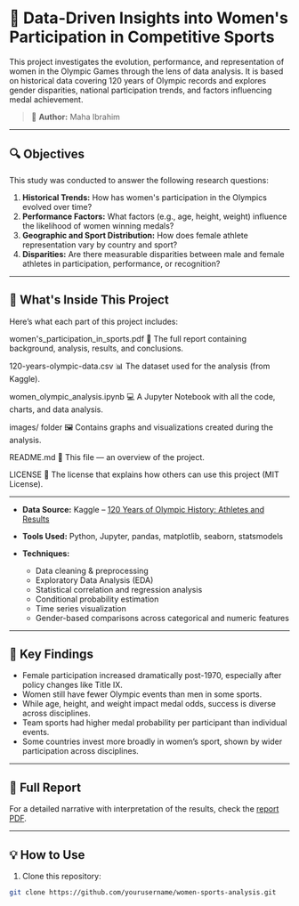 # 🏅 Data-Driven Insights into Women's Participation in Competitive Sports

This project investigates the evolution, performance, and representation of women in the Olympic Games through the lens of data analysis. It is based on historical data covering 120 years of Olympic records and explores gender disparities, national participation trends, and factors influencing medal achievement.

> 📘 **Author:** Maha Ibrahim  

---

## 🔍 Objectives

This study was conducted to answer the following research questions:

1. **Historical Trends:** How has women's participation in the Olympics evolved over time?
2. **Performance Factors:** What factors (e.g., age, height, weight) influence the likelihood of women winning medals?
3. **Geographic and Sport Distribution:** How does female athlete representation vary by country and sport?
4. **Disparities:** Are there measurable disparities between male and female athletes in participation, performance, or recognition?

---

## 📁 What's Inside This Project
Here’s what each part of this project includes:

women's_participation_in_sports.pdf
📄 The full report containing background, analysis, results, and conclusions.

120-years-olympic-data.csv
📊 The dataset used for the analysis (from Kaggle).

women_olympic_analysis.ipynb
💻 A Jupyter Notebook with all the code, charts, and data analysis.

images/ folder
🖼️ Contains graphs and visualizations created during the analysis.

README.md
📘 This file — an overview of the project.

LICENSE
📜 The license that explains how others can use this project (MIT License).

---

- **Data Source:** Kaggle – [120 Years of Olympic History: Athletes and Results](https://www.kaggle.com/datasets/heesoo37/120-years-of-olympic-history-athletes-and-results)

- **Tools Used:** Python, Jupyter, pandas, matplotlib, seaborn, statsmodels
  
- **Techniques:**
  - Data cleaning & preprocessing
  - Exploratory Data Analysis (EDA)
  - Statistical correlation and regression analysis
  - Conditional probability estimation
  - Time series visualization
  - Gender-based comparisons across categorical and numeric features

---

## 🔬 Key Findings

- Female participation increased dramatically post-1970, especially after policy changes like Title IX.
- Women still have fewer Olympic events than men in some sports.
- While age, height, and weight impact medal odds, success is diverse across disciplines.
- Team sports had higher medal probability per participant than individual events.
- Some countries invest more broadly in women’s sport, shown by wider participation across disciplines.

---

## 📘 Full Report

For a detailed narrative with interpretation of the results, check the [report PDF](./report/women's_participation_in_sports.pdf).

---


## 💡 How to Use

1. Clone this repository:
```bash
git clone https://github.com/yourusername/women-sports-analysis.git



